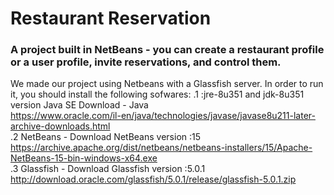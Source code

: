 # Restaurant Reservation
### A project built in NetBeans - you can create a restaurant profile or a user profile, invite reservations, and control them.
We made our project using Netbeans with a Glassfish server. In order to run it, you should install the following sofwares:
.1
 :jre-8u351 and jdk-8u351 version Java SE Download - Java<br>
https://www.oracle.com/il-en/java/technologies/javase/javase8u211-later-archive-downloads.html<br>
.2
 NetBeans - Download NetBeans version :15<br>
https://archive.apache.org/dist/netbeans/netbeans-installers/15/Apache-NetBeans-15-bin-windows-x64.exe<br>
.3
 Glassfish - Download Glassfish version :5.0.1<br>
http://download.oracle.com/glassfish/5.0.1/release/glassfish-5.0.1.zip<br>

